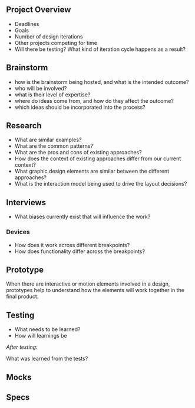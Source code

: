 ## Project Overview

- Deadlines
- Goals
- Number of design iterations
- Other projects competing for time
- Will there be testing? What kind of iteration cycle happens as a result?

## Brainstorm
- how is the brainstorm being hosted, and what is the intended outcome?
- who will be involved?
- what is their level of expertise?
- where do ideas come from, and how do they affect the outcome?
- which ideas should be incorporated into the process?

## Research

- What are similar examples?
- What are the common patterns?
- What are the pros and cons of existing approaches?
- How does the context of existing approaches differ from our current context?
- What graphic design elements are similar between the different approaches?
- What is the interaction model being used to drive the layout decisions?

## Interviews 
- What biases currently exist that will influence the work?

### Devices

- How does it work across different breakpoints?
- How does functionality differ across the breakpoints?

## Prototype

When there are interactive or motion elements involved in a design, prototypes help to understand how the elements will work together in the final product.

## Testing
- What needs to be learned?
- How will learnings be 

*After testing:*

What was learned from the tests?

## Mocks

## Specs
